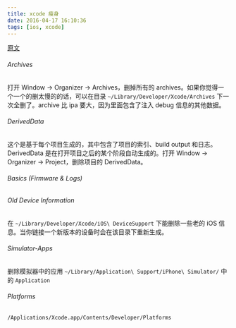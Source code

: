 ```yaml
---
title: xcode 瘦身
date: 2016-04-17 16:10:36
tags: [ios, xcode]
---
```


[原文](http://blog.favo.org/post/31649090293/xcode-5-places-to-save-some-disk-space)


###### Archives

打开 Window -> Organizer -> Archives，删掉所有的 archives。如果你觉得一个一个的删太慢的的话，可以在目录 `~/Library/Developer/Xcode/Archives` 下一次全删了。archive 比 ipa 要大，因为里面包含了注入 debug 信息的其他数据。

<!--more-->

###### DerivedData

这个是基于每个项目生成的，其中包含了项目的索引、build output 和日志。DerivedData 是在打开项目之后的某个阶段自动生成的。打开 Window -> Organizer -> Project，删除项目的 DerivedData。

###### Basics (Firmware & Logs)

###### Old Device Information

在 `~/Library/Developer/Xcode/iOS\ DeviceSupport` 下能删除一些老的 iOS 信息。当你链接一个新版本的设备时会在该目录下重新生成。

###### Simulator-Apps

删除模拟器中的应用 `~/Library/Application\ Support/iPhone\ Simulator/` 中的 `Application`

###### Platforms

`/Applications/Xcode.app/Contents/Developer/Platforms`